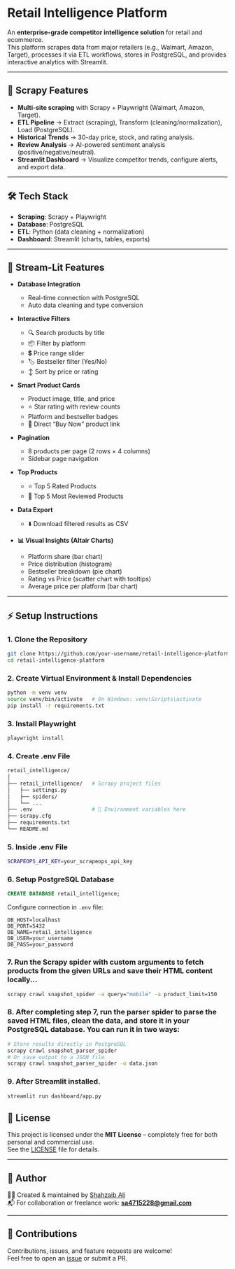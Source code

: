 # Retail Intelligence Platform

An **enterprise-grade competitor intelligence solution** for retail and ecommerce.  
This platform scrapes data from major retailers (e.g., Walmart, Amazon, Target), processes it via ETL workflows, stores in PostgreSQL, and provides interactive analytics with Streamlit.

---

## 🚀 Scrapy Features
- **Multi-site scraping** with Scrapy + Playwright (Walmart, Amazon, Target).
- **ETL Pipeline** → Extract (scraping), Transform (cleaning/normalization), Load (PostgreSQL).
- **Historical Trends** → 30-day price, stock, and rating analysis.
- **Review Analysis** → AI-powered sentiment analysis (positive/negative/neutral).
- **Streamlit Dashboard** → Visualize competitor trends, configure alerts, and export data.

---

## 🛠️ Tech Stack
- **Scraping**: Scrapy + Playwright  
- **Database**: PostgreSQL  
- **ETL**: Python (data cleaning + normalization)  
- **Dashboard**: Streamlit (charts, tables, exports)  
---

## 🚀 Stream-Lit Features

- **Database Integration**
  - Real-time connection with PostgreSQL  
  - Auto data cleaning and type conversion  

- **Interactive Filters**
  - 🔍 Search products by title  
  - 📦 Filter by platform  
  - 💲 Price range slider  
  - 🏷️ Bestseller filter (Yes/No)  
  - ↕️ Sort by price or rating  

- **Smart Product Cards**
  - Product image, title, and price  
  - ⭐ Star rating with review counts  
  - Platform and bestseller badges  
  - 🔗 Direct “Buy Now” product link  

- **Pagination**
  - 8 products per page (2 rows × 4 columns)  
  - Sidebar page navigation  

- **Top Products**
  - ⭐ Top 5 Rated Products  
  - 💬 Top 5 Most Reviewed Products  

- **Data Export**
  - ⬇️ Download filtered results as CSV  

- **📊 Visual Insights (Altair Charts)**
  - Platform share (bar chart)  
  - Price distribution (histogram)  
  - Bestseller breakdown (pie chart)  
  - Rating vs Price (scatter chart with tooltips)  
  - Average price per platform (bar chart)  

---


## ⚡ Setup Instructions

### 1. Clone the Repository
```bash
git clone https://github.com/your-username/retail-intelligence-platform.git
cd retail-intelligence-platform
```

### 2. Create Virtual Environment & Install Dependencies
```bash
python -m venv venv
source venv/bin/activate   # On Windows: venv\Scripts\activate
pip install -r requirements.txt
```
### 3. Install Playwright
```bash
playwright install
```
### 4. Create .env File
```bash
retail_intelligence/
│
├── retail_intelligence/   # Scrapy project files
│   ├── settings.py
│   ├── spiders/
│   └── ...
├── .env                   # 🔑 Environment variables here
├── scrapy.cfg
├── requirements.txt
└── README.md
```
### 5. Inside .env File 
```bash
SCRAPEOPS_API_KEY=your_scrapeops_api_key
```
### 6. Setup PostgreSQL Database
```sql
CREATE DATABASE retail_intelligence;
```

Configure connection in `.env` file:
```
DB_HOST=localhost
DB_PORT=5432
DB_NAME=retail_intelligence
DB_USER=your_username
DB_PASS=your_password
```

### 7. Run the Scrapy spider with custom arguments to fetch products from the given URLs and save their HTML content locally...
```bash
scrapy crawl snapshot_spider -a query="mobile" -a product_limit=150  
```
### 8. After completing step 7, run the parser spider to parse the saved HTML files, clean the data, and store it in your PostgreSQL database. You can run it in two ways:
```bash
# Store results directly in PostgreSQL
scrapy crawl snapshot_parser_spider
# Or save output to a JSON file
scrapy crawl snapshot_parser_spider -o data.json 
```

### 9. After Streamlit installed.
```bash
streamlit run dashboard/app.py
```

## 🔹 License
This project is licensed under the **MIT License** – completely free for both personal and commercial use.  
See the [LICENSE](LICENSE) file for details.  

---

## 🔹 Author
👨‍💻 Created & maintained by [Shahzaib Ali](https://github.com/shahzaib-1-no)  
📬 For collaboration or freelance work: **sa4715228@gmail.com**  

---

## 🤝 Contributions
Contributions, issues, and feature requests are welcome!  
Feel free to open an [issue](../../issues/) or submit a PR.
